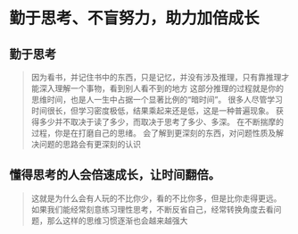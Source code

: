 # 勤于思考、不盲努力，助力加倍成长 


## 勤于思考
> 因为看书，并记住书中的东西，只是记忆，并没有涉及推理，只有靠推理才能深入理解一个事物，看到别人看不到的地方
> 这部分推理的过程就是你的思维时间，也是人一生中占据一个显著比例的“暗时间”。
> 很多人尽管学习时间很长，但学习密度极低，结果乘起来还是低，这是一种普遍现象。 
> 获得多少并不取决于读了多少，而取决于思考了多少、多深。 
> 在不断揣摩的过程，你是在打磨自己的思绪。 
> 会了解到更深刻的东西，对问题性质及解决问题的思路会有更深刻的认识


## 懂得思考的人会倍速成长，让时间翻倍。
> 这就是为什么会有人玩的不比你少，看的不比你多，但是比你走得更远。 
 如果我们能经常刻意练习理性思考，不断反省自己，经常转换角度去看问题，那么这样的思维习惯逐渐也会越来越强大
